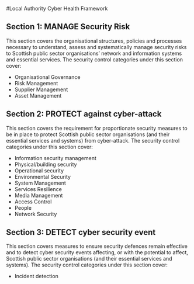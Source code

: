 #Local Authority Cyber Health Framework

## Section 1: MANAGE Security Risk

This section covers the organisational structures, policies and processes necessary to understand, assess and systematically manage security risks to Scottish public sector organisations’ network and information systems and essential services. The security control categories under this section cover:

- Organisational Governance
- Risk Management
- Supplier Management
- Asset Management

## Section 2: PROTECT against cyber-attack

This section covers the requirement for proportionate security measures to be in place to protect Scottish public sector organisations (and their essential services and systems) from cyber-attack. The security control categories under this section cover:

- Information security management
- Physical/building security
- Operational security
- Environmental Security
- System Management
- Services Resilience
- Media Management
- Access Control
- People
- Network Security

## Section 3: DETECT cyber security event

This section covers measures to ensure security defences remain effective and to detect cyber security events affecting, or with the potential to affect, Scottish public sector organisations (and their essential services and systems). The security control categories under this section cover:

- Incident detection
